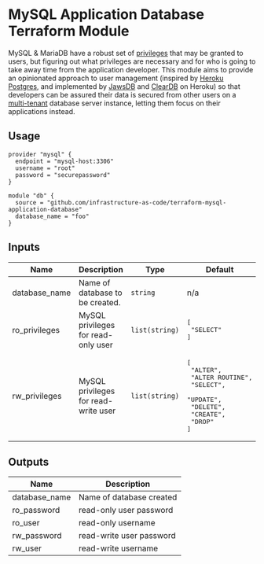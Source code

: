 # MySQL Application Database Terraform Module

MySQL & MariaDB have a robust set of [privileges](https://dev.mysql.com/doc/refman/5.7/en/grant.html) that may be granted to users, but figuring out what privileges are necessary and for who is going to take away time from the application developer.  This module aims to provide an opinionated approach to user management (inspired by [Heroku Postgres](https://www.heroku.com/postgres), and implemented by [JawsDB](https://elements.heroku.com/addons/jawsdb) and [ClearDB](https://elements.heroku.com/addons/cleardb) on Heroku) so that developers can be assured their data is secured from other users on a [multi-tenant](https://en.wikipedia.org/wiki/Multitenancy) database server instance, letting them focus on their applications instead.

## Usage
```
provider "mysql" {
  endpoint = "mysql-host:3306"
  username = "root"
  password = "securepassword"
}

module "db" {
  source = "github.com/infrastructure-as-code/terraform-mysql-application-database"
  database_name = "foo"
}
```

## Inputs

| Name | Description | Type | Default | Required |
|------|-------------|------|---------|:-----:|
| database\_name | Name of database to be created. | `string` | n/a | yes |
| ro\_privileges | MySQL privileges for read-only user | `list(string)` | <pre>[<br>  "SELECT"<br>]</pre> | no |
| rw\_privileges | MySQL privileges for read-write user | `list(string)` | <pre>[<br>  "ALTER",<br>  "ALTER ROUTINE",<br>  "SELECT",<br>  "UPDATE",<br>  "DELETE",<br>  "CREATE",<br>  "DROP"<br>]</pre> | no |

## Outputs

| Name | Description |
|------|-------------|
| database\_name | Name of database created |
| ro\_password | read-only user password |
| ro\_user | read-only username |
| rw\_password | read-write user password |
| rw\_user | read-write username |
